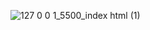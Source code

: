 
![127 0 0 1_5500_index html (1)](https://github.com/user-attachments/assets/bfa0220f-4444-40f5-89c9-2d07d9b549ed)
